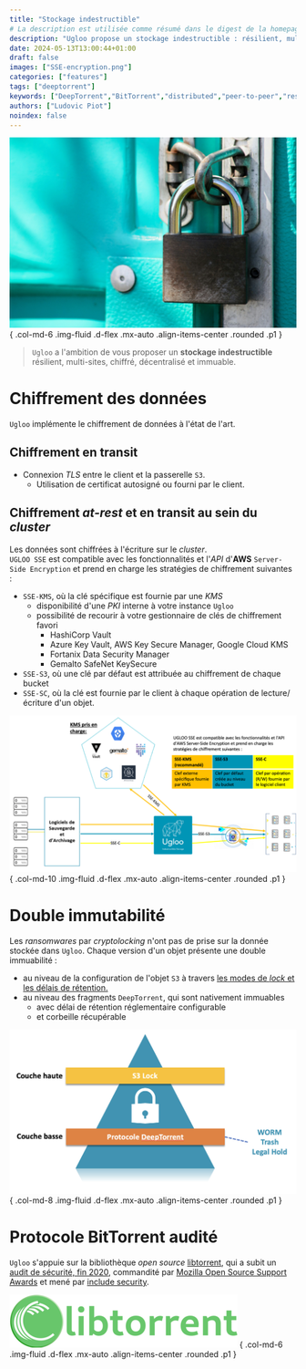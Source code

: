 ```yaml
---
title: "Stockage indestructible"
# La description est utilisée comme résumé dans le digest de la homepage
description: "Ugloo propose un stockage indestructible : résilient, multi-sites, chiffré, décentralisé et immuable."
date: 2024-05-13T13:00:44+01:00
draft: false
images: ["SSE-encryption.png"]
categories: ["features"]
tags: ["deeptorrent"]
keywords: ["DeepTorrent","BitTorrent","distributed","peer-to-peer","resilient"]
authors: ["Ludovic Piot"]
noindex: false
---
```


![Un verrou sur les données](kaffeebart-KrPulSdUetk-unsplash.jpg "Un verrou sur les données")
{ .col-md-6 .img-fluid .d-flex .mx-auto .align-items-center .rounded .p1 }


> `Ugloo` a l'ambition de vous proposer un **stockage indestructible**  
> résilient, multi-sites, chiffré, décentralisé et immuable.

# Chiffrement des données

`Ugloo` implémente le chiffrement de données à l'état de l'art.

## Chiffrement en transit

* Connexion _TLS_ entre le client et la passerelle `S3`.
  * Utilisation de certificat autosigné ou fourni par le client.

## Chiffrement _at-rest_ et en transit au sein du _cluster_

Les données sont chiffrées à l'écriture sur le _cluster_.  
`UGLOO SSE` est compatible avec les fonctionnalités et l'_API_ d'**AWS** `Server-Side Encryption` et prend en charge les stratégies de chiffrement suivantes :
* `SSE-KMS`, où la clé spécifique est fournie par une _KMS_
  * disponibilité d'une _PKI_ interne à votre instance `Ugloo`
  * possibilité de recourir à votre gestionnaire de clés de chiffrement favori
    * HashiCorp Vault
    * Azure Key Vault, AWS Key Secure Manager, Google Cloud KMS
    * Fortanix Data Security Manager
    * Gemalto SafeNet KeySecure
* `SSE-S3`, où une clé par défaut est attribuée au chiffrement de chaque bucket
* `SSE-SC`, où la clé est fournie par le client à chaque opération de lecture/écriture d'un objet.

![Schéma du chiffrement at-rest](SSE-encryption.png "Schéma du chiffrement at-rest")
{ .col-md-10 .img-fluid .d-flex .mx-auto .align-items-center .rounded .p1 }

# Double immutabilité

Les _ransomwares_ par _cryptolocking_ n'ont pas de prise sur la donnée stockée dans `Ugloo`. Chaque version d'un objet présente une double immuabilité :
* au niveau de la configuration de l'objet `S3` à travers [les modes de _lock_ et les délais de rétention.](#gestion-de-versions-et-cycle-de-vie)
* au niveau des fragments `DeepTorrent`, qui sont nativement immuables
  * avec délai de rétention réglementaire configurable
  * et corbeille récupérable 

![Double immuabilité](double-immutability.png "schéma d'immuabilité à 2 étages")
{ .col-md-8 .img-fluid .d-flex .mx-auto .align-items-center .rounded .p1 }

# Protocole BitTorrent audité

`Ugloo` s'appuie sur la bibliothèque _open source_ [libtorrent](https://www.libtorrent.org/), qui a subit un [audit de sécurité, fin 2020](https://www.libtorrent.org/security-audit.html), commandité par [Mozilla Open Source Support Awards](https://www.mozilla.org/en-US/moss/) et mené par [include security](https://IncludeSecurity.com/).

![Logo libtorrent](libtorrent-logo.png "Logo libtorrent")
{ .col-md-6 .img-fluid .d-flex .mx-auto .align-items-center .rounded .p1 }
